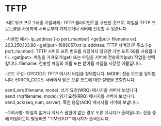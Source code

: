 # TFTP
-네트워크 프로그래밍 기말과제-
TFTP 클라이언트를 구현한 것으로, 파일을 TFTP 프로토콜을 사용하여 서버로부터 가져오거나 서버에 전송할 수 있습니다.

-사용법 예시-
ip_address [-p port_mumber] <get|put> filename
ex) 203.250.133.88 <get|put> 1989057.txt
ip_address: TFTP 서버의 IP 주소
[-p port_mumber]: TFTP 서버의 포트 번호를 지정하지 않으면 기본 포트 69를 사용합니다.
<get|put>: 파일을 가져오기(get) 또는 파일을 서버에 전송하기(put) 작업을 선택합니다.
filename: 전송할 파일의 이름 또는 받아올 파일을 저장할 이름입니다.

-코드 구성-
OPCODE: TFTP 메시지 타입을 정의합니다.
MODE: 전송 모드를 정의합니다.
ERROR_CODE: 서버에서 받은 오류 코드에 대한 설명을 포함합니다.

send_wrq(filename, mode): 쓰기 요청(WRQ) 메시지를 서버에 보냅니다.
send_rrq(filename, mode): 읽기 요청(RRQ) 메시지를 서버에 보냅니다.
send_ack(seq_num, server): 확인 응답(ACK) 메시지를 서버에 보냅니다.

-주의사항-
파일이 없거나 액세스 권한이 없는 경우 오류 메시지가 출력됩니다.
전송 중에 타임아웃이 발생하면 "TIMEOUT" 메시지가 출력됩니다.
